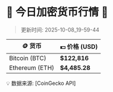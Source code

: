 # 🌟 今日加密货币行情 🌟

> 更新时间: 2025-10-08_19-59-44

| 🪙 货币 | 💵 价格 (USD) |
|---------|---------------|
| Bitcoin (BTC) | **$122,816** |
| Ethereum (ETH) | **$4,485.28** |

💡 数据来源: [CoinGecko API]
